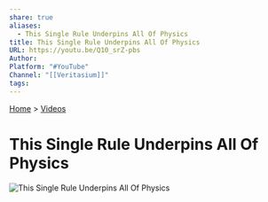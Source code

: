 ```yaml
---  
share: true  
aliases:  
  - This Single Rule Underpins All Of Physics  
title: This Single Rule Underpins All Of Physics  
URL: https://youtu.be/Q10_srZ-pbs  
Author:   
Platform: "#YouTube"  
Channel: "[[Veritasium]]"  
tags:   
---  
```

[Home](../index.md) > [Videos](./index.md)  
# This Single Rule Underpins All Of Physics  
![This Single Rule Underpins All Of Physics](https://youtu.be/Q10_srZ-pbs)  
